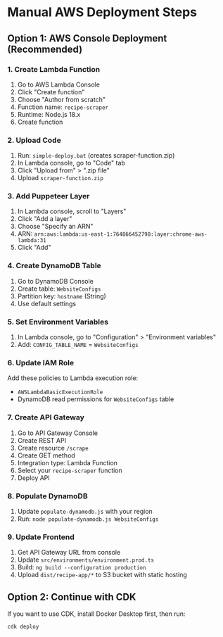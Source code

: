 # Manual AWS Deployment Steps

## Option 1: AWS Console Deployment (Recommended)

### 1. Create Lambda Function
1. Go to AWS Lambda Console
2. Click "Create function"
3. Choose "Author from scratch"
4. Function name: `recipe-scraper`
5. Runtime: Node.js 18.x
6. Create function

### 2. Upload Code
1. Run: `simple-deploy.bat` (creates scraper-function.zip)
2. In Lambda console, go to "Code" tab
3. Click "Upload from" > ".zip file"
4. Upload `scraper-function.zip`

### 3. Add Puppeteer Layer
1. In Lambda console, scroll to "Layers"
2. Click "Add a layer"
3. Choose "Specify an ARN"
4. ARN: `arn:aws:lambda:us-east-1:764866452798:layer:chrome-aws-lambda:31`
5. Click "Add"

### 4. Create DynamoDB Table
1. Go to DynamoDB Console
2. Create table: `WebsiteConfigs`
3. Partition key: `hostname` (String)
4. Use default settings

### 5. Set Environment Variables
1. In Lambda console, go to "Configuration" > "Environment variables"
2. Add: `CONFIG_TABLE_NAME` = `WebsiteConfigs`

### 6. Update IAM Role
Add these policies to Lambda execution role:
- `AWSLambdaBasicExecutionRole`
- DynamoDB read permissions for `WebsiteConfigs` table

### 7. Create API Gateway
1. Go to API Gateway Console
2. Create REST API
3. Create resource `/scrape`
4. Create GET method
5. Integration type: Lambda Function
6. Select your `recipe-scraper` function
7. Deploy API

### 8. Populate DynamoDB
1. Update `populate-dynamodb.js` with your region
2. Run: `node populate-dynamodb.js WebsiteConfigs`

### 9. Update Frontend
1. Get API Gateway URL from console
2. Update `src/environments/environment.prod.ts`
3. Build: `ng build --configuration production`
4. Upload `dist/recipe-app/*` to S3 bucket with static hosting

## Option 2: Continue with CDK
If you want to use CDK, install Docker Desktop first, then run:
```bash
cdk deploy
```